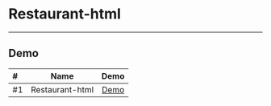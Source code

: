 # Restaurant-html

_____________________________

## Demo 


| #    | Name              |                                          Demo                                          |
|:-----|-------------------|:--------------------------------------------------------------------------------------:|
| #1   | Restaurant-html     |                [Demo]([https://aesir-digital.github.io/Restaurant-html/])             |
